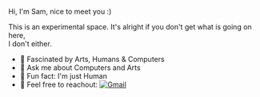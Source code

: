 Hi, I'm Sam, nice to meet you :) <br>

This is an experimental space. It's alright if you don't get what is going on here, <br>I don't either.

- 🔭 Fascinated by Arts, Humans & Computers
- 💬 Ask me about Computers and Arts
- 🌱 Fun fact: I'm just Human
- 📮 Feel free to reachout:  [![Gmail](https://img.shields.io/badge/-Gmail-c14438?&logo=Gmail&logoColor=white)](mailto:samueltiokeng@gmail.com)

